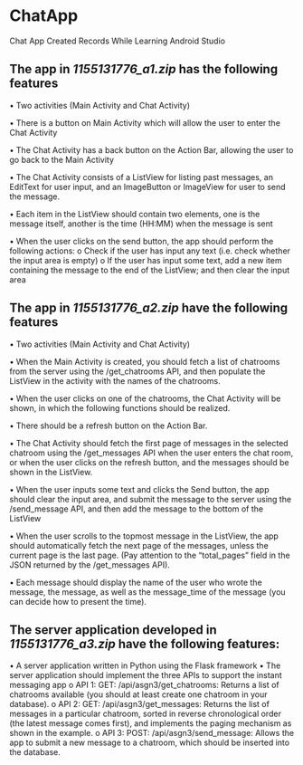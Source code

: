 # ChatApp
Chat App Created Records While Learning Android Studio


## The app in *1155131776_a1.zip* has the following features

• Two activities (Main Activity and Chat Activity)

• There is a button on Main Activity which will allow the user to enter the Chat Activity

• The Chat Activity has a back button on the Action Bar, allowing the user to go back to the Main Activity

• The Chat Activity consists of a ListView for listing past messages, an EditText for user input, and an ImageButton or ImageView for user to send the message.

• Each item in the ListView should contain two elements, one is the message itself, another is the time (HH:MM) when the message is sent

• When the user clicks on the send button, the app should perform the following actions:
o Check if the user has input any text (i.e. check whether the input area is empty)
o If the user has input some text, add a new item containing the message to the end of the ListView; and then clear the input area

## The app in *1155131776_a2.zip* have the following features
• Two activities (Main Activity and Chat Activity)

• When the Main Activity is created, you should fetch a list of chatrooms from the server using the /get_chatrooms API, and then populate the ListView in the activity with the names of the chatrooms.

• When the user clicks on one of the chatrooms, the Chat Activity will be shown, in which the following functions should be realized.

• There should be a refresh button on the Action Bar.

• The Chat Activity should fetch the first page of messages in the selected chatroom using the /get_messages API when the user enters the chat room, or when the user clicks on the refresh button, and the messages should be shown in the ListView.

• When the user inputs some text and clicks the Send button, the app should clear the input area, and submit the message to the server using the /send_message API, and then add the message to the bottom of the ListView

• When the user scrolls to the topmost message in the ListView, the app should automatically fetch the next page of the messages, unless the current page is the last page. (Pay attention to the “total_pages” field in the JSON returned by the /get_messages API).

• Each message should display the name of the user who wrote the message, the message, as well as the message_time of the message (you can decide how to present the time).

## The server application developed in *1155131776_a3.zip* have the following features:
• A server application written in Python using the Flask framework
• The server application should implement the three APIs to support the instant messaging app
o API 1: GET: /api/asgn3/get_chatrooms:
Returns a list of chatrooms available (you should at least create one chatroom in your database).
o API 2: GET: /api/asgn3/get_messages:
Returns the list of messages in a particular chatroom, sorted in reverse chronological order (the latest message comes first), and implements the paging mechanism as shown in the example.
o API 3: POST: /api/asgn3/send_message:
Allows the app to submit a new message to a chatroom, which should be inserted into the database.
